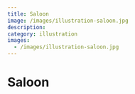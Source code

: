 ```yaml
---
title: Saloon
image: /images/illustration-saloon.jpg
description:
category: illustration
images:
  - /images/illustration-saloon.jpg
---
```


# Saloon

